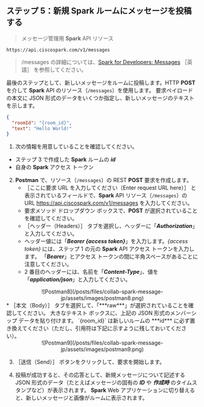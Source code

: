 ## ステップ 5：新規 **Spark** ルームにメッセージを投稿する

> メッセージ管理用 **Spark** API リソース
```shell
https://api.ciscospark.com/v1/messages
```

> /messages の詳細については、<a href="https://dev-preview.ciscospark.com/resource-messages.html?utm_source=Llab1&utm_medium=step5&utm_campaign=spark" target="\_blank">Spark for Developers: Messages</a> ［英語］ を参照してください。


最後のステップとして、新しいメッセージをルームに投稿します。HTTP **POST** を介して **Spark** API のリソース（`/messages`）を使用します。  要求ペイロードの本文に JSON 形式のデータをいくつか指定し、新しいメッセージのテキストを示します。

```json
{
  "roomId": "{room_id}",
  "text": "Hello World!"
}
```

1. 次の情報を用意していることを確認してください。
  * ステップ 3 で作成した **Spark** ルームの ***id***
  * 自身の **Spark** アクセス トークン

2. **Postman** で、リソース（`/messages`）の REST **POST** 要求を作成します。
    * ［ここに要求 URL を入力してください（Enter request URL here）］ と表示されているフィールドで、**Spark** API リソース（`/messages`）の URL https://api.ciscospark.com/v1/messages を入力してください。
    * 要求メソッド ドロップダウン ボックスで、**POST** が選択されていることを確認してください。
    * ［ヘッダー（Headers）］ タブを選択し、ヘッダーに「***Authorization***」と入力してください。
    * ヘッダー値には「***Bearer {access token}***」を入力します。*{access token}* には、ステップ 1 の元の **Spark** API アクセス トークンを入力します。  「***Bearer***」とアクセス トークンの間に半角スペースがあることに注意してください。
    * 2 番目のヘッダーには、名前を「***Content-Type***」、値を「***application/json***」と入力してください。
<div align="center">![Postman8](/posts/files/collab-spark-message-jp/assets/images/postman8.png)</div>
    * ［本文（Body）］ タブを選択して、「***raw***」が選択されていることを確認してください。  大きなテキスト ボックスに、上記の JSON 形式のメンバーシップ データを貼り付けます。  `{room_id}` は新しいルームの ***id*** に必ず置き換えてください（ただし、引用符は下記に示すように残しておいてください）。
<div align="center">![Postman9](/posts/files/collab-spark-message-jp/assets/images/postman9.png)</div>

3. ［送信（Send）］ ボタンをクリックして、要求を開始します。

4. 投稿が成功すると、その応答として、新規メッセージについて記述する JSON 形式のデータ（たとえばメッセージの固有の ***ID*** や ***作成時*** のタイムスタンプなど）が表示されます。  **Spark** Web アプリケーションに切り替えると、新しいメッセージと画像がルームに表示されます。

